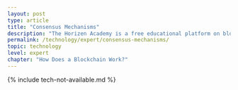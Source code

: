 ```yaml
---
layout: post
type: article
title: "Consensus Mechanisms"
description: "The Horizen Academy is a free educational platform on blockchain technology, cryptocurrency, and privacy. This chapter is is not available yet. We add content frequently, sign up for our newsletter for notifications when it's released."
permalink: /technology/expert/consensus-mechanisms/
topic: technology
level: expert
chapter: "How Does a Blockchain Work?"
---
```


{% include tech-not-available.md %}
